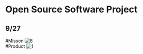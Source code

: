 # Open Source Software Project
## 9/27
#Misson
![8](https://user-images.githubusercontent.com/33916201/34049373-86c8cfde-e1fa-11e7-9ae6-080dadec3a37.png)  
#Product
![1](https://user-images.githubusercontent.com/33916201/34049500-f63ec03a-e1fa-11e7-90be-1a03c7518543.jpg)

